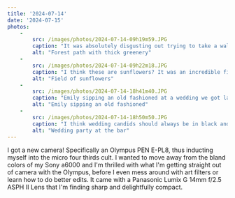 ```yaml
---
title: '2024-07-14'
date: '2024-07-15'
photos:
    - 
        src: /images/photos/2024-07-14-09h19m59.JPG
        caption: "It was absolutely disgusting out trying to take a walk in the morning, but with all the rain everything is very green and lush!"
        alt: "Forest path with thick greenery"
    - 
        src: /images/photos/2024-07-14-09h22m18.JPG
        caption: "I think these are sunflowers? It was an incredible field on the way back to the car, glowing in the early sun"
        alt: "Field of sunflowers"
    -
        src: /images/photos/2024-07-14-18h41m40.JPG
        caption: "Emily sipping an old fashioned at a wedding we got last-minute invited to as substitutes"
        alt: "Emily sipping an old fashioned"
    -
        src: /images/photos/2024-07-14-18h50m50.JPG
        caption: "I think wedding candids should always be in black and white, and the Olympus has a wonderful built-in monochrome filter I'll definitely be messing with."
        alt: "Wedding party at the bar"
---
```

I got a new camera! Specifically an Olympus PEN E-PL8, thus inducting myself into the micro four thirds cult. I wanted to move away from the bland colors of my Sony a6000 and I'm thrilled with what I'm getting straight out of camera with the Olympus, before I even mess around with art filters or learn how to do better edits. It came with a Panasonic Lumix G 14mm f/2.5 ASPH II Lens that I'm finding sharp and delightfully compact.